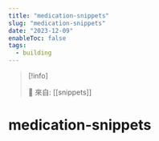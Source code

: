```yaml
---
title: "medication-snippets"
slug: "medication-snippets"
date: "2023-12-09"
enableToc: false
tags:
  - building
---
```


> [!info]
>
> 🌱 來自: [[snippets]]

# medication-snippets


